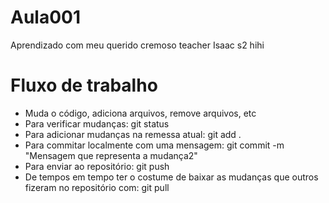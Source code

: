 # Aula001

Aprendizado com meu querido cremoso teacher Isaac s2 hihi

# Fluxo de trabalho
* Muda o código, adiciona arquivos, remove arquivos, etc
* Para verificar mudanças: git status
* Para adicionar mudanças na remessa atual: git add .
* Para commitar localmente com uma mensagem: git commit -m "Mensagem que representa a mudança2"
* Para enviar ao repositório: git push
* De tempos em tempo ter o costume de baixar as mudanças que outros fizeram no repositório com: git pull
